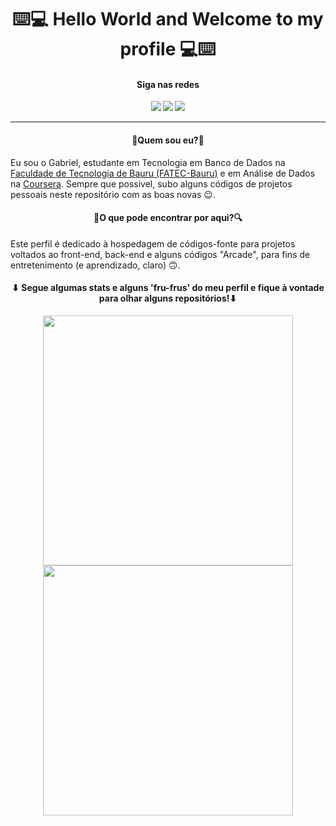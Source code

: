 
<div align=center>
  <h1>⌨️💻 Hello World and Welcome to my profile 💻⌨️ </h1>
</div>

<div align=center>
  <h4>Siga nas redes</h4>
  <sub>
    <a text-decoration="none" href="https://www.linkedin.com/in/galves004/"><img src= "https://img.shields.io/badge/LinkedIn-0077B5?style=for-the-badge&logo=linkedin&logoColor=white"/></a> 
    <a text-decoration="none" href="https://github.com/Alves047/"><img src= "https://img.shields.io/badge/GitHub-100000?style=for-the-badge&logo=github&logoColor=white"/></a> 
    <a text-decoration="none" href="https://www.instagram.com/galves_001/"><img src= "https://img.shields.io/badge/Instagram-E4405F?style=for-the-badge&logo=instagram&logoColor=white"/></a> 
  </sub>
</div>
<hr></hr>
<h4 align='center'> <b> 🤔Quem sou eu?🤔 </b> </h4>
<p> Eu sou o Gabriel, estudante em Tecnologia em Banco de Dados na <a href="http://fatecbauru.edu.br/">Faculdade de Tecnologia de Bauru (FATEC-Bauru)</a> e em Análise de Dados na <a href="https://www.coursera.org/">Coursera</a>. Sempre que possivel, subo alguns códigos de projetos pessoais neste repositório com as boas novas 😉. </p>
<h4 align='center'> <b>🔎O que pode encontrar por aqui?🔍</b> </h4>
<p>Este perfil é dedicado à hospedagem de códigos-fonte para projetos voltados ao front-end, back-end e alguns códigos "Arcade", para fins de entretenimento (e aprendizado, claro) 🙃. </p>
<h4 align='center'> <b> ⬇ Segue algumas stats e alguns 'fru-frus' do meu perfil e fique à vontade para olhar alguns repositórios!⬇</b> </h4>
<div align='center'>
<img width='400px'src='https://github-readme-stats.vercel.app/api?username=Alves047&show_icons=true&theme=dark'></img>
<img width="400px"src='https://github-readme-stats.vercel.app/api/top-langs/?username=Alves047&layout=compact'></img>
</div>



